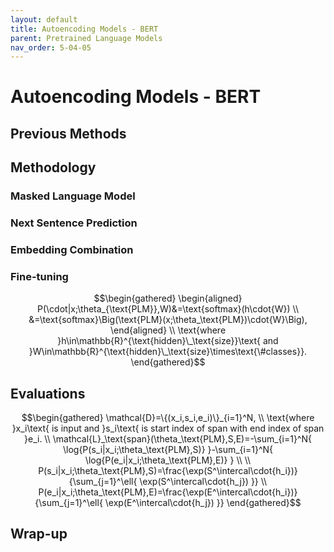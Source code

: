 ```yaml
---
layout: default
title: Autoencoding Models - BERT
parent: Pretrained Language Models
nav_order: 5-04-05
---
```


# Autoencoding Models - BERT

## Previous Methods

## Methodology

### Masked Language Model

### Next Sentence Prediction

### Embedding Combination

### Fine-tuning

$$\begin{gathered}
\begin{aligned}
P(\cdot|x;\theta_{\text{PLM}},W)&=\text{softmax}(h\cdot{W}) \\
&=\text{softmax}\Big(\text{PLM}(x;\theta_\text{PLM})\cdot{W}\Big),
\end{aligned} \\
\text{where }h\in\mathbb{R}^{\text{hidden}\_\text{size}}\text{ and }W\in\mathbb{R}^{\text{hidden}\_\text{size}\times\text{\#classes}}.
\end{gathered}$$

## Evaluations

$$\begin{gathered}
\mathcal{D}=\{(x_i,s_i,e_i)\}_{i=1}^N, \\
\text{where }x_i\text{ is input and }s_i\text{ is start index of span with end index of span }e_i.
\\
\mathcal{L}_\text{span}(\theta_\text{PLM},S,E)=-\sum_{i=1}^N{
    \log{P(s_i|x_i;\theta_\text{PLM},S)}
}-\sum_{i=1}^N{
    \log{P(e_i|x_i;\theta_\text{PLM},E)}
} \\
\\
P(s_i|x_i;\theta_\text{PLM},S)=\frac{\exp(S^\intercal\cdot{h_i})}{\sum_{j=1}^\ell{
    \exp(S^\intercal\cdot{h_j})
}} \\
P(e_i|x_i;\theta_\text{PLM},E)=\frac{\exp(E^\intercal\cdot{h_i})}{\sum_{j=1}^\ell{
    \exp(E^\intercal\cdot{h_j})
}}
\end{gathered}$$

## Wrap-up
